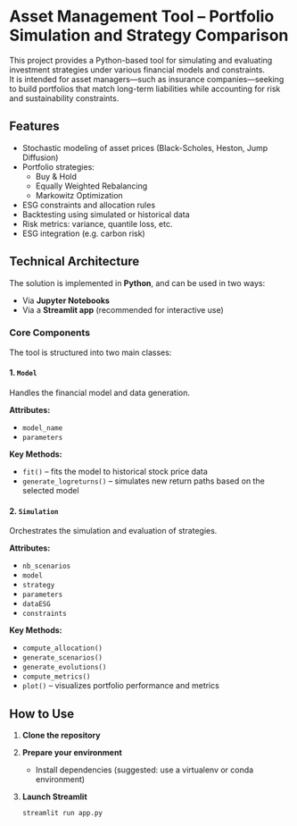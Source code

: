# Asset Management Tool – Portfolio Simulation and Strategy Comparison

This project provides a Python-based tool for simulating and evaluating investment strategies under various financial models and constraints.  
It is intended for asset managers—such as insurance companies—seeking to build portfolios that match long-term liabilities while accounting for risk and sustainability constraints.

## Features

- Stochastic modeling of asset prices (Black-Scholes, Heston, Jump Diffusion)
- Portfolio strategies:
  - Buy & Hold
  - Equally Weighted Rebalancing
  - Markowitz Optimization
- ESG constraints and allocation rules
- Backtesting using simulated or historical data
- Risk metrics: variance, quantile loss, etc.
- ESG integration (e.g. carbon risk)

## Technical Architecture

The solution is implemented in **Python**, and can be used in two ways:
- Via **Jupyter Notebooks**
- Via a **Streamlit app** (recommended for interactive use)

### Core Components

The tool is structured into two main classes:

#### 1. `Model`

Handles the financial model and data generation.

**Attributes:**
- `model_name`
- `parameters`

**Key Methods:**
- `fit()` – fits the model to historical stock price data
- `generate_logreturns()` – simulates new return paths based on the selected model

#### 2. `Simulation`

Orchestrates the simulation and evaluation of strategies.

**Attributes:**
- `nb_scenarios`
- `model`
- `strategy`
- `parameters`
- `dataESG`
- `constraints`

**Key Methods:**
- `compute_allocation()`
- `generate_scenarios()`
- `generate_evolutions()`
- `compute_metrics()`
- `plot()` – visualizes portfolio performance and metrics

## How to Use

1. **Clone the repository**

2. **Prepare your environment**
   - Install dependencies (suggested: use a virtualenv or conda environment)

3. **Launch Streamlit**
   ```bash
   streamlit run app.py
